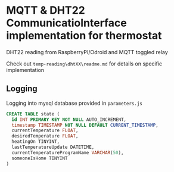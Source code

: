 # MQTT & DHT22 CommunicatioInterface implementation for thermostat
DHT22 reading from RaspberryPI/Odroid and MQTT toggled relay

Check out `temp-reading\dhtXX\readme.md` for details on specific implementation


## Logging
Logging into mysql database provided in `parameters.js`
```SQL
CREATE TABLE state (
  id INT PRIMARY KEY NOT NULL AUTO_INCREMENT,
  timestamp TIMESTAMP NOT NULL DEFAULT CURRENT_TIMESTAMP,
  currentTemperature FLOAT,
  desiredTemperature FLOAT,
  heatingOn TINYINT,
  lastTemperatureUpdate DATETIME,
  currentTemperatureProgramName VARCHAR(50),
  someoneIsHome TINYINT
)
```